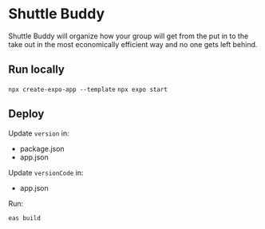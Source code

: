 # Shuttle Buddy

Shuttle Buddy will organize how your group will get from the put in to the take out in the most economically efficient way and no one gets left behind.

## Run locally

`npx create-expo-app --template`
`npx expo start`


## Deploy
Update `version` in:
 - package.json
 - app.json

Update `versionCode` in:
 - app.json

Run:

`eas build`